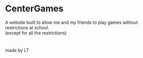 # CenterGames

A website built to allow me and my friends to play games without restrictions at school.
<br>(except for all the restrictions)

#
made by LT
